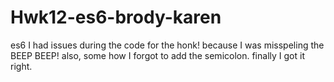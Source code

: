 # Hwk12-es6-brody-karen
es6
I had issues during the code for the honk! because I was misspeling the BEEP BEEP! also, some how I forgot to add the semicolon. finally I got it right.
